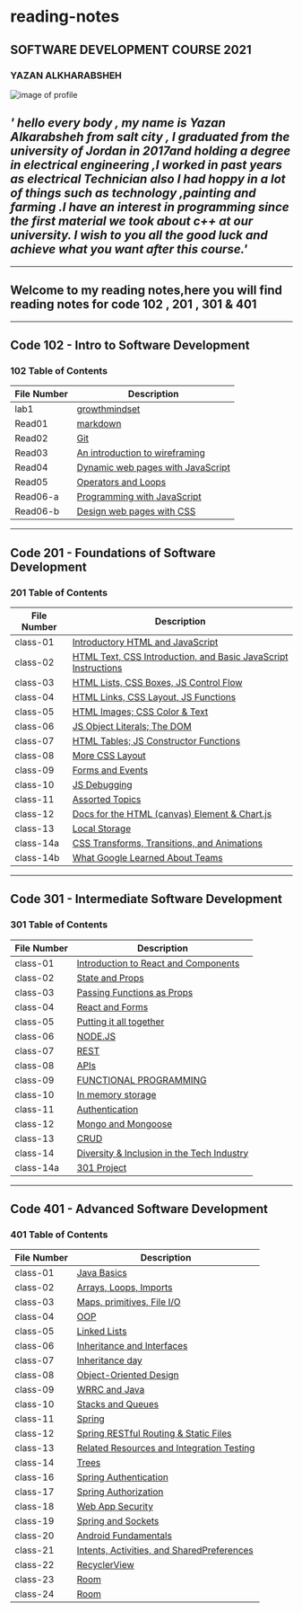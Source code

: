 # reading-notes

## SOFTWARE DEVELOPMENT COURSE 2021

### YAZAN ALKHARABSHEH

 ![image of profile](https://avatars.githubusercontent.com/u/84713554?v=4.jpg)

## *' hello every body , my name is **Yazan Alkarabsheh** from salt city , I graduated from the university of Jordan in 2017and holding a degree in electrical engineering ,I worked in past years as electrical Technician  also I had hoppy in a lot of things such as technology ,painting and farming .I have an interest in programming since the first material we took about c++ at our university. I wish to you all the good luck and achieve what you want after this course.'*

--------

## **Welcome to my reading notes,here you will find reading notes for code 102 , 201 , 301 & 401**

--------

## Code 102 - Intro to Software Development

### 102 Table of Contents

|File Number|Description|
|----|---------------------------------------------------------------------|
|lab1|[growthmindset](https://yazanabdulhafez.github.io/reading-notes/lab1)|
|Read01|[markdown](https://yazanabdulhafez.github.io/reading-notes/Read01)|
|Read02|[Git](https://yazanabdulhafez.github.io/reading-notes/Read02)|
|Read03|[An introduction to wireframing](https://yazanabdulhafez.github.io/reading-notes/Read03)|
|Read04|[Dynamic web pages with JavaScript](https://yazanabdulhafez.github.io/reading-notes/Read04)|
|Read05|[Operators and Loops](https://yazanabdulhafez.github.io/reading-notes/Read05)|
|Read06-a|[Programming with JavaScript](https://yazanabdulhafez.github.io/reading-notes/Read06-a)|
|Read06-b|[Design web pages with CSS](https://yazanabdulhafez.github.io/reading-notes/Read06-b)|

--------

## Code 201 - Foundations of Software Development

### 201 Table of Contents

|File Number|Description|
|--------|--------|
|class-01|[Introductory HTML and JavaScript](https://yazanabdulhafez.github.io/reading-notes/class-01)|
|class-02|[HTML Text, CSS Introduction, and Basic JavaScript Instructions](https://yazanabdulhafez.github.io/reading-notes/class-02)|
|class-03|[HTML Lists, CSS Boxes, JS Control Flow](https://yazanabdulhafez.github.io/reading-notes/class-03)|
|class-04|[HTML Links, CSS Layout, JS Functions](https://yazanabdulhafez.github.io/reading-notes/class-04)|
|class-05|[HTML Images; CSS Color & Text](https://yazanabdulhafez.github.io/reading-notes/class-05)|
|class-06|[JS Object Literals; The DOM](https://yazanabdulhafez.github.io/reading-notes/class-06)|
|class-07|[HTML Tables; JS Constructor Functions](https://yazanabdulhafez.github.io/reading-notes/class-07)|
|class-08|[More CSS Layout](https://yazanabdulhafez.github.io/reading-notes/class-08)|
|class-09|[Forms and Events](https://yazanabdulhafez.github.io/reading-notes/class-09)|
|class-10|[JS Debugging](https://yazanabdulhafez.github.io/reading-notes/class-10)|
|class-11|[Assorted Topics](https://yazanabdulhafez.github.io/reading-notes/class-11)|
|class-12|[Docs for the HTML (canvas) Element & Chart.js](https://yazanabdulhafez.github.io/reading-notes/class-12)|
|class-13|[Local Storage](https://yazanabdulhafez.github.io/reading-notes/class-13)|
|class-14a|[CSS Transforms, Transitions, and Animations](https://yazanabdulhafez.github.io/reading-notes/class-14a)|
|class-14b|[What Google Learned About Teams](https://yazanabdulhafez.github.io/reading-notes/class-14b)|

--------

## Code 301 - Intermediate Software Development

### 301 Table of Contents

|File Number|Description|
|-----------|-----------|
|class-01|[Introduction to React and Components](https://yazanabdulhafez.github.io/reading-notes/class1)|
|class-02|[State and Props](https://yazanabdulhafez.github.io/reading-notes/class2)|
|class-03|[Passing Functions as Props](https://yazanabdulhafez.github.io/reading-notes/class3)|
|class-04|[React and Forms](https://yazanabdulhafez.github.io/reading-notes/class4)|
|class-05|[Putting it all together](https://yazanabdulhafez.github.io/reading-notes/class5)|
|class-06|[NODE.JS](https://yazanabdulhafez.github.io/reading-notes/class6)|
|class-07|[REST](https://yazanabdulhafez.github.io/reading-notes/class7)|
|class-08|[APIs](https://yazanabdulhafez.github.io/reading-notes/class8)|
|class-09|[FUNCTIONAL PROGRAMMING](https://yazanabdulhafez.github.io/reading-notes/class9)|
|class-10|[In memory storage](https://yazanabdulhafez.github.io/reading-notes/class10)|
|class-11|[Authentication](https://yazanabdulhafez.github.io/reading-notes/class11)|
|class-12|[Mongo and Mongoose](https://yazanabdulhafez.github.io/reading-notes/class12)|
|class-13|[CRUD](https://yazanabdulhafez.github.io/reading-notes/class13)           |
|class-14|[Diversity & Inclusion in the Tech Industry](https://yazanabdulhafez.github.io/reading-notes/class14)|
|class-14a|[301 Project](https://yazanabdulhafez.github.io/reading-notes/class14a)|

--------

## Code 401 - Advanced Software Development

### 401 Table of Contents

|File Number|Description|
|-----------|-----------|
|class-01|[Java Basics](https://yazanabdulhafez.github.io/reading-notes/read1)|
|class-02|[Arrays, Loops, Imports](https://yazanabdulhafez.github.io/reading-notes/read2)|
|class-03|[Maps, primitives, File I/O](https://yazanabdulhafez.github.io/reading-notes/read3)|
|class-04|[OOP](https://yazanabdulhafez.github.io/reading-notes/read4)|
|class-05|[Linked Lists](https://yazanabdulhafez.github.io/reading-notes/read5)|
|class-06|[Inheritance and Interfaces](https://yazanabdulhafez.github.io/reading-notes/read6)|
|class-07|[Inheritance day](https://yazanabdulhafez.github.io/reading-notes/read7)|
|class-08|[Object-Oriented Design](https://yazanabdulhafez.github.io/reading-notes/read8)|
|class-09|[WRRC and Java](https://yazanabdulhafez.github.io/reading-notes/read9)|
|class-10|[Stacks and Queues](https://yazanabdulhafez.github.io/reading-notes/read10)|
|class-11|[Spring](https://yazanabdulhafez.github.io/reading-notes/read11)|
|class-12|[Spring RESTful Routing & Static Files](https://yazanabdulhafez.github.io/reading-notes/read12)|
|class-13|[Related Resources and Integration Testing](https://yazanabdulhafez.github.io/reading-notes/read13)|
|class-14|[Trees](https://yazanabdulhafez.github.io/reading-notes/read14)|
|class-16|[Spring Authentication](https://yazanabdulhafez.github.io/reading-notes/read16)|
|class-17|[Spring Authorization](https://yazanabdulhafez.github.io/reading-notes/read17)|
|class-18|[Web App Security](https://yazanabdulhafez.github.io/reading-notes/read18)|
|class-19|[Spring and Sockets](https://yazanabdulhafez.github.io/reading-notes/read19)|
|class-20|[Android Fundamentals](https://yazanabdulhafez.github.io/reading-notes/read20)|
|class-21|[Intents, Activities, and SharedPreferences](https://yazanabdulhafez.github.io/reading-notes/read21)|
|class-22|[RecyclerView](https://yazanabdulhafez.github.io/reading-notes/read22)|
|class-23|[Room](https://yazanabdulhafez.github.io/reading-notes/read23)|
|class-24|[Room](https://yazanabdulhafez.github.io/reading-notes/read24)|